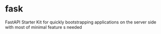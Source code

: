 # fask
FastAPI Starter Kit for quickly bootstrapping applications on the server side with most of minimal feature s needed
